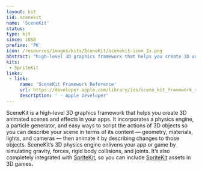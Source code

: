 ```yaml
---
layout: kit
iid: scenekit
name: 'SceneKit'
status: 
type: kit
since: iOS8
prefixe: 'PK'
icon: /resources/images/kits/SceneKit/scenekit-icon_2x.png
abstract: "high-level 3D graphics framework that helps you create 3D animated scenes and effects in your apps."
kits:
 - SpriteKit
links: 
 - link:
     name: 'SceneKit Framework Reference'
     url: https://developer.apple.com/library/ios/scene_kit_framework_ref
     description: ' - Apple Developer'
---
```


SceneKit is a high-level 3D graphics framework that helps you create 3D animated scenes and effects in your apps. It incorporates a physics engine, a particle generator, and easy ways to script the actions of 3D objects so you can describe your scene in terms of its content — geometry, materials, lights, and cameras — then animate it by describing changes to those objects. SceneKit’s 3D physics engine enlivens your app or game by simulating gravity, forces, rigid body collisions, and joints. It’s also completely integrated with [SpriteKit](/SpriteKit), so you can include [SpriteKit](/SpriteKit) assets in 3D games.
